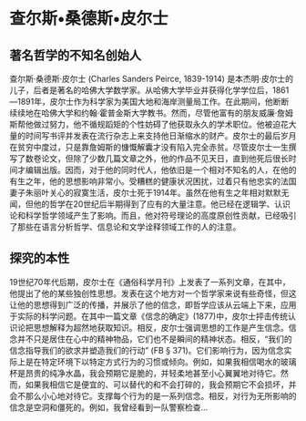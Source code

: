 # 查尔斯•桑德斯•皮尔士

## 著名哲学的不知名创始人

查尔斯·桑德斯·皮尔士 (Charles Sanders Peirce, 1839-1914) 是本杰明·皮尔士的儿子，后者是著名的哈佛大学数学家。从哈佛大学毕业并获得化学学位后，1861—1891年，皮尔士作为科学家为美国大地和海岸测量局工作。在此期间，他断断续续地在哈佛大学和约翰·霍普金斯大学教书。然而，尽管他富有的朋友威廉·詹姆斯帮他做过努力，他不循规蹈矩的个性妨碍了他获取永久的学术职位。他被迫花大量的时间写书评并发表在流行杂志上来支持他日渐缩水的财产。皮尔士的最后岁月在贫穷中度过，只是靠詹姆斯的慷慨解囊才没有陷入完全赤贫。尽管皮尔士一生撰写了数卷论文，但除了少数几篇文章之外，他的作品不见天日，直到他死后很长时间才编辑出版。因而，对于他的同时代人，他依旧是一个相对不知名的人，在他的有生之年，他的思想影响非常小。受糟糕的健康状况困扰，过着只有他忠实的法国妻子朱丽叶关心的寂寞生活，皮尔士死于1914年。虽然在他有生之年相对默默无闻，但他的哲学在20世纪后半期得到了应有的大量注意。他已经在逻辑学、认识论和科学哲学领域产生了影响。而且，他对符号理论的高度原创性贡献，已经吸引了那些在语言分析哲学、信息论和文学诠释领域工作的人的注意。

## 探究的本性

19世纪70年代后期，皮尔士在《通俗科学月刊》上发表了一系列文章，在其中，他提出了他的某些独创性思想。发表在这个地方对一个哲学家来说有些奇怪，但这让他的思想得到广泛的传播，并展示了他的信念，即哲学应该从云端上下来，应用于实际的科学问题。在其中一篇文章《信念的确定》(1877)中，皮尔士抨击传统认识论把思想解释为超然地获取知识。相反，皮尔士强调思想的工作是产生信念。信念并不只是居住在心中的精神物品，它们也不是瞬间的精神状态。相反，“我们的信念指导我们的欲求并塑造我们的行动” (FB § 371)。它们影响行为，因为信念实际上是在特定环境下以特定方式行为的习惯或倾向。例如，如果我相信喝水的玻璃杯是昂贵的纯净水晶，我会预期它是脆的，并轻柔地甚至小心翼翼地对待它。然而，如果我相信它是便宜的、可以替代的和不会打碎的，我会预期它不会损坏，并会不那么小心地对待它。支撑每个行为的是一系列信念。相反，对行为无所影响的信念是空洞和僵死的。例如，我曾经看到一队警察检查...